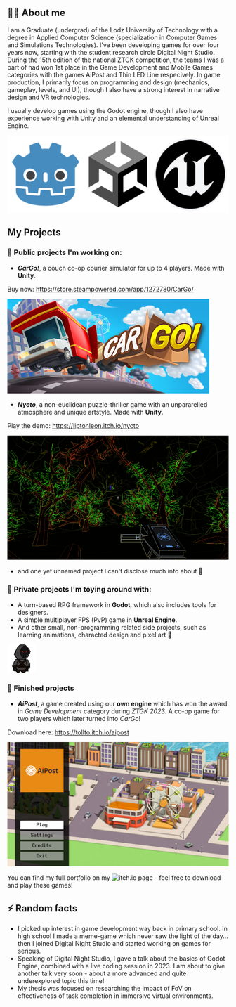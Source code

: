 ## 🙋‍♂️ About me
I am a Graduate (undergrad) of the Lodz University of Technology with a degree in Applied Computer Science (specialization in Computer Games and Simulations Technologies). I've been developing games for over four years now, starting with the student research circle Digital Night Studio. During the 15th edition of the national ZTGK competition, the teams I was a part of had won 1st place in the Game Development and Mobile Games categories with the games AiPost and Thin LED Line respecively. 
In game production, I primarily focus on programming and design (mechanics, gameplay, levels, and UI), though I also have a strong interest in narrative design and VR technologies.

I usually develop games using the Godot engine, though I also have experience working with Unity and an elemental understanding of Unreal Engine.

![Godot, Unity and Unreal Engine](img/engines.png)

## My Projects 
### 🔭 Public projects I'm working on:
- ***CarGo!***, a couch co-op courier simulator for up to 4 players. Made with **Unity**.

Buy now: https://store.steampowered.com/app/1272780/CarGo/

![CarGo! banner](img/cargo.jpg)

- ***Nycto***, a non-euclidean puzzle-thriller game with an unpararelled atmosphere and unique artstyle. Made with **Unity**.

Play the demo: https://liptonleon.itch.io/nycto

![Nycto gameplay](img/nycto.png)

- and one yet unnamed project I can't disclose much info about 👀

### 🌱 Private projects I'm toying around with:
- A turn-based RPG framework in **Godot**, which also includes tools for designers.
- A simple multiplayer FPS (PvP) game in **Unreal Engine**.
- And other small, non-programming related side projects, such as learning animations, characted design and pixel art 👾

![Pixel art character](img/cultist_shadowstep.gif)

### 🚢 Finished projects
- ***AiPost***, a game created using our **own engine** which has won the award in *Game Development* category during *ZTGK 2023*. A co-op game for two players which later turned into *CarGo*!
  
Download here: https://tollto.itch.io/aipost

![AiPost main menu](img/aipost.png)

You can find my full portfolio on my ![itch.io](https://kris0211.itch.io/) page - feel free to download and play these games!

## ⚡ Random facts
- I picked up interest in game development way back in primary school. In high school I made a meme-game which never saw the light of the day... then I joined Digital Night Studio and started working on games for serious.
- Speaking of Digital Night Studio, I gave a talk about the basics of Godot Engine, combined with a live coding session in 2023. I am about to give another talk very soon - about a more advanced and quite underexplored topic this time!
- My thesis was focused on researching the impact of FoV on effectiveness of task completion in immersive virtual environments.

<!--
**Kris0211/Kris0211** is a ✨ _special_ ✨ repository because its `README.md` (this file) appears on your GitHub profile.

Here are some ideas to get you started:

- 🔭 I’m currently working on ...
- 🌱 I’m currently learning ...
- 👯 I’m looking to collaborate on ...
- 🤔 I’m looking for help with ...
- 💬 Ask me about ...
- 📫 How to reach me: ...
- 😄 Pronouns: ...
- ⚡ Fun fact: ...
-->
